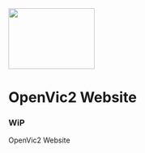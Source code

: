 <image src="https://cdn.discordapp.com/attachments/1066290426027450389/1066290426232975390/Open_Vic_brown_background_logo.png" width=170px height=120px/>

# OpenVic2 Website

### WiP

OpenVic2 Website
